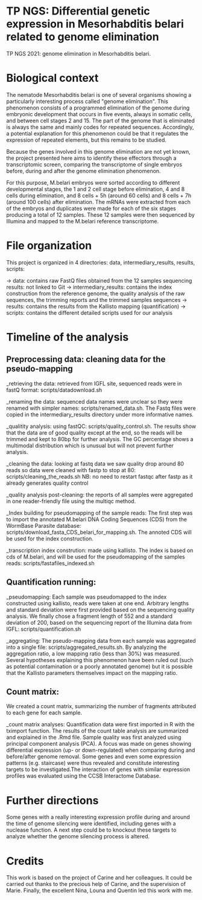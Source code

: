 # TP NGS: Differential genetic expression in Mesorhabditis belari related to genome elimination

TP NGS 2021: genome elimination in Mesorhabditis belari.

# Biological context

The nematode Mesorhabditis belari is one of several organisms showing a particularly interesting process called "genome elimination". This phenomenon consists of a programmed elimination of the genome during embryonic development that occurs in five events, always in somatic cells, and between cell stages 2 and 15. The part of the genome that is eliminated is always the same and mainly codes for repeated sequences. Accordingly, a potential explanation for this phenomenon could be that it regulates the expression of repeated elements, but this remains to be studied. 

Because the genes involved in this genome elimination are not yet known, the project presented here aims to identify these effectors through a transcriptomic screen, comparing the transcriptome of single embryos before, during and after the genome elimination phenomenon. 

For this purpose, M.belari embryos were sorted according to different developmental stages, the 1 and 2 cell stage before elimination, 4 and 8 cells during elimination, and 8 cells + 5h (around 60 cells) and 8 cells + 7h (around 100 cells) after elimination.
The mRNAs were extracted from each of the embryos and duplicates were made for each of the six stages producing a total of 12 samples. These 12 samples were then sequenced by Illumina and mapped to the M.belari reference transcriptome.

# File organization

This project is organized in 4 directories: data, intermediary_results, results, scripts:

-> data: contains raw FastQ files obtained from the 12 samples sequencing
results: not linked to Git
-> intermediary_results: contains the index construction from the reference genome, the quality analysis of the raw sequences, the trimming reports and the trimmed samples sequences 
-> results: contains the results from the Kallisto mapping (quantification) 
-> scripts: contains the different detailed scripts used for our analysis

# Timeline of the analysis

## Preprocessing data: cleaning data for the pseudo-mapping

_retrieving the data: retrieved from IGFL site, sequenced reads were in fastQ format: scripts/datadownload.sh

_renaming the data: sequenced data names were unclear so they were renamed with simpler names: scripts/renamed_data.sh. The  Fastq files were copied in the intermediary_results directory under more informative names.

_qualitity analysis: using fastQC: scripts/quality_control.sh. The results show that the data are of good quality except at the end, so the reads will be trimmed and kept to 80bp for further analysis. The GC percentage shows a multimodal distribution which is unusual but will not prevent further analysis.

_cleaning the data: looking at fastq data we saw quality drop around 80 reads so data were cleaned with fastp to stop at 80: scripts/cleaning_the_reads.sh
NB: no need to restart fastqc after fastp as it already generates quality control

_quality analysis post-cleaning: the reports of all samples were aggregated in one reader-friendly file using the multiqc method.

_Index building for pseudomapping of the sample reads: The first step was to import the annotated M.belari DNA Coding Sequences (CDS) from the WormBase Parasite database: scripts/download_fasta_CDS_belari_for_mapping.sh. The annoted CDS will be used for the index construction.

_transcription index constrution: made using kallisto. The index is based on cds  of M.belari, and will be used for the pseudomapping of the samples reads: scripts/fastafiles_indexed.sh

## Quantification running: 

_pseudomapping: Each sample was pseudomapped to the index constructed using kallisto, reads were taken at one end. Arbitrary lengths and standard deviation were first provided based on the sequencing quality analysis. We finally chose a fragment length of 552 and a standard deviation of 200, based on the sequencing report of the Illumina data from IGFL: scripts/quantification.sh

_aggregating: The pseudo-mapping data from each sample was aggregated into a single file: scripts/aggregated_results.sh. By analyzing the aggregation ratio, a low mapping ratio (less than 30%) was measured. Several hypotheses explaining this phenomenon have been ruled out (such as potential contamination or a poorly annotated genome) but it is possible that the Kallisto parameters themselves impact on the mapping ratio.

## Count matrix: 

We created a count matrix, summarizing the number of fragments attributed to each gene for each sample.  

_count matrix analyses: Quantification data were first imported in R with the tximport function. The results of the count table analysis are summarized and explained in the .Rmd file. Sample quality was first analyzed using principal component analysis (PCA). A focus was made on genes showing differential expression (up- or down-regulated) when comparing during and before/after genome removal. Some genes and even some expression patterns (e.g. staircase) were thus revealed and constitute interesting targets to be investigated.The interaction of genes with similar expression profiles was evaluated using the CCSB Interactome Database. 

# Further directions

Some genes with a really interesting expression profile during and around the time of genome silencing were identified, including genes with a nuclease function. A next step could be to knockout these targets to analyze whether the genome silencing process is altered.  

# Credits

This work is based on the project of Carine and her colleagues. It could be carried out thanks to the precious help of Carine, and the supervision of Marie. Finally, the excellent Nina, Louna and Quentin led this work with me. 




